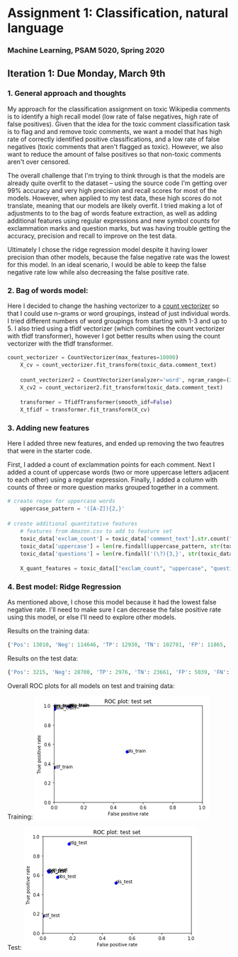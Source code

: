 #  Assignment 1: Classification, natural language
### Machine Learning, PSAM 5020, Spring 2020 

## Iteration 1: Due Monday, March 9th

### 1. General approach and thoughts

My approach for the classification assignment on toxic Wikipedia comments is to identify a high recall model (low rate of false negatives, high rate of false positives). Given that the idea for the toxic comment classification task is to flag and and remove toxic comments, we want a model that has high rate of correctly identified positive classifications, and a low rate of false negatives (toxic comments that aren't flagged as toxic). However, we also want to reduce the amount of false positives so that non-toxic comments aren't over censored. 

The overall challenge that I'm trying to think through is that the models are already quite overfit to the dataset – using the source code I'm getting over 99% accuracy and very high precision and recall scores for most of the models. However, when applied to my test data, these high scores do not translate, meaning that our models are likely overfit. I tried making a lot of adjustments to to the bag of words feature extraction, as well as adding additional features using regular expressions and new symbol counts for exclammation marks and question marks, but was having trouble getting the accuracy, precision and recall to improve on the test data. 

Ultimately I chose the ridge regression model despite it having lower precision than other models, because the false negative rate was the lowest for this model. In an ideal scenario, I would be able to keep the false negative rate low while also decreasing the false positive rate.

### 2. Bag of words model: 
Here I decided to change the hashing vectorizer to a [count vectorizer](https://scikit-learn.org/stable/modules/generated/sklearn.feature_extraction.text.CountVectorizer.html) so that I could use n-grams or word groupings, instead of just individual words. I tried different numbers of word groupings from starting with 1-3 and up to 5. I also tried using a tfidf vectorizer (which combines the count vectorizer with tfidf transformer), however I got better results when using the count vectorizer with the tfidf transformer. 

``` python
count_vectorizer = CountVectorizer(max_features=10000)
    X_cv = count_vectorizer.fit_transform(toxic_data.comment_text)
    
    count_vectorizer2 = CountVectorizer(analyzer='word', ngram_range=(3, 5), max_features=200000)
    X_cv2 = count_vectorizer2.fit_transform(toxic_data.comment_text)
    
    transformer = TfidfTransformer(smooth_idf=False)
    X_tfidf = transformer.fit_transform(X_cv)
```

### 3. Adding new features

Here I added three new features, and ended up removing the two feautres that were in the starter code. 

First, I added a count of exclammation points for each comment. Next I added a count of uppercase words (two or more uppercase letters adjacent to each other) using a regular expression. Finally, I added a column with counts of three or more question marks grouped together in a comment.

``` python
# create regex for uppercase words 
    uppercase_pattern = '([A-Z]){2,}'

# create additional quantitative features
    # features from Amazon.csv to add to feature set
    toxic_data['exclam_count'] = toxic_data['comment_text'].str.count("\!")
    toxic_data['uppercase'] = len(re.findall(uppercase_pattern, str(toxic_data['comment_text'])))   
    toxic_data['questions'] = len(re.findall('(\?){3,}', str(toxic_data['comment_text'])))

    X_quant_features = toxic_data[["exclam_count", "uppercase", "questions"]]

```

### 4. Best model: Ridge Regression

As mentioned above, I chose this model because it had the lowest false negative rate. I'll need to make sure I can decrease the false positive rate using this model, or else I'll need to explore other models.

Results on the training data:
``` python
{'Pos': 13010, 'Neg': 114646, 'TP': 12930, 'TN': 102781, 'FP': 11865, 'FN': 80, 'Accuracy': 0.9064282133233064, 'Precision': 0.5214761040532365, 'Recall': 0.9938508839354343, 'desc': 'rdg_train'}
```

Results on the test data:
``` python
{'Pos': 3215, 'Neg': 28700, 'TP': 2976, 'TN': 23661, 'FP': 5039, 'FN': 239, 'Accuracy': 0.834623217922607, 'Precision': 0.37130380536494073, 'Recall': 0.9256609642301711, 'desc': 'rdg_test'}
```
Overall ROC plots for all models on test and training data:

Training:
![training data](roc_train.png)

Test:
![test data](roc_test.png)
